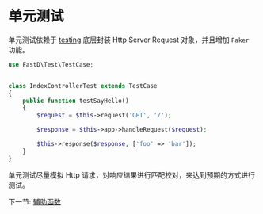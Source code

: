 # 单元测试

单元测试依赖于 [testing](https://github.com/JanHuang/testing) 底层封装 Http Server Request 对象，并且增加 `Faker` 功能。

```php
use FastD\Test\TestCase;


class IndexControllerTest extends TestCase
{
    public function testSayHello()
    {
        $request = $this->request('GET', '/');

        $response = $this->app->handleRequest($request);

        $this->response($response, ['foo' => 'bar']);
    }
}
```

单元测试尽量模拟 Http 请求，对响应结果进行匹配校对，来达到预期的方式进行测试。

下一节: [辅助函数](zh-cn/3.0/3-7-helpers.md)
